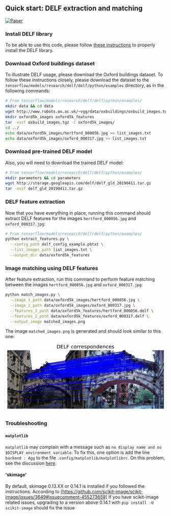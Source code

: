 ## Quick start: DELF extraction and matching

[![Paper](http://img.shields.io/badge/paper-arXiv.1612.06321-B3181B.svg)](https://arxiv.org/abs/1612.06321)

### Install DELF library

To be able to use this code, please follow
[these instructions](INSTALL_INSTRUCTIONS.md) to properly install the DELF
library.

### Download Oxford buildings dataset

To illustrate DELF usage, please download the Oxford buildings dataset. To
follow these instructions closely, please download the dataset to the
`tensorflow/models/research/delf/delf/python/examples` directory, as in the
following commands:

```bash
# From tensorflow/models/research/delf/delf/python/examples/
mkdir data && cd data
wget http://www.robots.ox.ac.uk/~vgg/data/oxbuildings/oxbuild_images.tgz
mkdir oxford5k_images oxford5k_features
tar -xvzf oxbuild_images.tgz -C oxford5k_images/
cd ../
echo data/oxford5k_images/hertford_000056.jpg >> list_images.txt
echo data/oxford5k_images/oxford_000317.jpg >> list_images.txt
```

### Download pre-trained DELF model

Also, you will need to download the trained DELF model:

```bash
# From tensorflow/models/research/delf/delf/python/examples/
mkdir parameters && cd parameters
wget http://storage.googleapis.com/delf/delf_gld_20190411.tar.gz
tar -xvzf delf_gld_20190411.tar.gz
```

### DELF feature extraction

Now that you have everything in place, running this command should extract DELF
features for the images `hertford_000056.jpg` and `oxford_000317.jpg`:

```bash
# From tensorflow/models/research/delf/delf/python/examples/
python extract_features.py \
  --config_path delf_config_example.pbtxt \
  --list_images_path list_images.txt \
  --output_dir data/oxford5k_features
```

### Image matching using DELF features

After feature extraction, run this command to perform feature matching between
the images `hertford_000056.jpg` and `oxford_000317.jpg`:

```bash
python match_images.py \
  --image_1_path data/oxford5k_images/hertford_000056.jpg \
  --image_2_path data/oxford5k_images/oxford_000317.jpg \
  --features_1_path data/oxford5k_features/hertford_000056.delf \
  --features_2_path data/oxford5k_features/oxford_000317.delf \
  --output_image matched_images.png
```

The image `matched_images.png` is generated and should look similar to this one:

![MatchedImagesExample](delf/python/examples/matched_images_example.jpg)

### Troubleshooting

#### `matplotlib`

`matplotlib` may complain with a message such as `no display name and no
$DISPLAY environment variable`. To fix this, one option is add the line
`backend : Agg` to the file `.config/matplotlib/matplotlibrc`. On this problem,
see the discussion
[here](https://stackoverflow.com/questions/37604289/tkinter-tclerror-no-display-name-and-no-display-environment-variable).

#### 'skimage'

By default, skimage 0.13.XX or 0.14.1 is installed if you followed the
instructions. According to
[https://github.com/scikit-image/scikit-image/issues/3649#issuecomment-455273659]
If you have scikit-image related issues, upgrading to a version above 0.14.1
with `pip install -U scikit-image` should fix the issue
